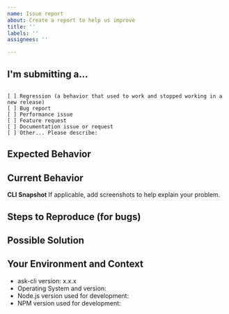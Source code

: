 ```yaml
---
name: Issue report
about: Create a report to help us improve
title: ''
labels: ''
assignees: ''

---
```


<!--
PLEASE HELP US PROCESS GITHUB ISSUES FASTER BY PROVIDING THE FOLLOWING INFORMATION.
ISSUES MISSING IMPORTANT INFORMATION MAY BE CLOSED WITHOUT INVESTIGATION.
-->

## I'm submitting a...
<!-- Check one of the following options with "x" -->
<pre><code>
[ ] Regression (a behavior that used to work and stopped working in a new release)
[ ] Bug report  <!-- Please search GitHub for a similar issue or PR before submitting -->
[ ] Performance issue
[ ] Feature request
[ ] Documentation issue or request <!-- If the issue with  https://developer.amazon.com/en-US/docs/alexa, please use the feedback button to send your feedback. -->
[ ] Other... Please describe: <!-- Please try first searching https://forums.developer.amazon.com for general questions. -->
</code></pre>

<!--- Provide a general summary of the issue in the Title above -->

## Expected Behavior
<!--- If you're describing a bug, tell us what should happen -->
<!--- If you're suggesting a change/improvement, tell us how it should work -->

## Current Behavior
<!--- If describing a bug, tell us what happens instead of the expected behavior -->
<!--- Include full errors, uncaught exceptions, stack traces, and relevant logs. Remember to use --debug to get the full context -->
<!--- If service responses are relevant, please include any -->
<!--- If suggesting a change/improvement, explain the difference from current behavior -->

**CLI Snapshot**
If applicable, add screenshots to help explain your problem.

## Steps to Reproduce (for bugs)
<!--- Provide a self-contained, concise snippet of code -->
<!--- For more complex issues provide a repo with the smallest sample that reproduces the bug -->
<!--- Including business logic or unrelated code makes diagnosis more difficult -->

## Possible Solution
<!--- Not required, but suggest a fix/reason for the bug -->
<!--- or ideas how to implement the addition or change -->

## Your Environment and Context
<!--- Include as many relevant details about the environment where the bug was discovered -->
* ask-cli version: x.x.x
* Operating System and version:
* Node.js version used for development:
* NPM version used for development:
